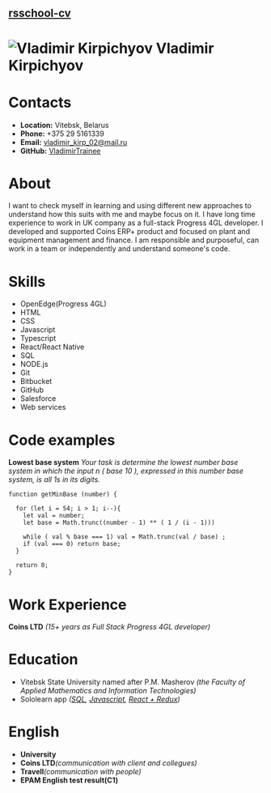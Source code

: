 ## [rsschool-cv](https://vladimirtrainee.github.io/rsschool-cv/cv)

# ![Vladimir Kirpichyov](https://cdn.rs.school/avatars/vladimirtrainee.png?size=192) Vladimir Kirpichyov

# Contacts

* **Location:** Vitebsk, Belarus
* **Phone:** +375 29 5161339
* **Email:** vladimir_kirp_02@mail.ru
* **GitHub:** [VladimirTrainee](https://github.com/VladimirTrainee)

# About
I want to check myself in learning and using different new approaches to understand how this suits with me and maybe focus on it. I have long time experience to work in UK company as a full-stack Progress 4GL developer. I developed and supported Coins ERP+ product and focused on plant and equipment management and finance. I am responsible and purposeful, can work in a team or independently and understand someone's code.

# Skills
- OpenEdge(Progress 4GL)
- HTML
- CSS
- Javascript
- Typescript
- React/React Native
- SQL
- NODE.js
- Git
- Bitbucket
- GitHub
- Salesforce
- Web services

# Code examples
**Lowest base system** _Your task is determine the lowest number base system in which the input n ( base 10 ), expressed in this number base system, is all 1s in its digits._
```
function getMinBase (number) {

  for (let i = 54; i > 1; i--){
    let val = number;
    let base = Math.trunc((number - 1) ** ( 1 / (i - 1)))  

    while ( val % base === 1) val = Math.trunc(val / base) ; 
    if (val === 0) return base;
  }
    
  return 0;
}
```
# Work Experience
  **Coins LTD** _(15+ years as Full Stack Progress 4GL developer)_
# Education
- Vitebsk State University named after P.M. Masherov _(the Faculty of Applied Mathematics and Information Technologies)_
- Sololearn app _([SQL](https://www.sololearn.com/certificates/CT-Z22ZFW3O), [Javascript](https://www.sololearn.com/certificates/CT-4EWFULBU), [React + Redux](https://www.sololearn.com/certificates/CT-BG7IAUBS))_
# English
- **University** 
- **Coins LTD**_(communication with client and collegues)_
- **Travell**_(communication with people)_
- **EPAM English test result(C1)**